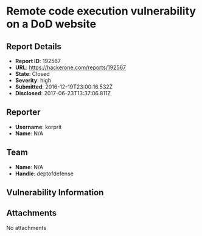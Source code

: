 # Remote code execution vulnerability on a DoD website

## Report Details
- **Report ID**: 192567
- **URL**: https://hackerone.com/reports/192567
- **State**: Closed
- **Severity**: high
- **Submitted**: 2016-12-19T23:00:16.532Z
- **Disclosed**: 2017-06-23T13:37:06.811Z

## Reporter
- **Username**: korprit
- **Name**: N/A

## Team
- **Name**: N/A
- **Handle**: deptofdefense

## Vulnerability Information


## Attachments
No attachments

